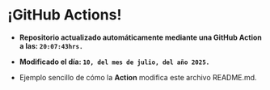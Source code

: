 # ¡GitHub Actions!
* **Repositorio actualizado automáticamente mediante una GitHub Action a las: `20:07:43hrs.`**
* **Modificado el día: `10, del mes de julio, del año 2025.`**

* Ejemplo sencillo de cómo la **Action** modifica este archivo README.md.
